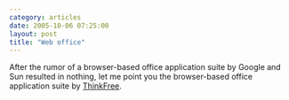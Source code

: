 ```yaml
---
category: articles
date: 2005-10-06 07:25:00
layout: post
title: "Web office"
---
```


After the rumor of a browser-based office application suite by Google and Sun resulted in nothing, let me point you the browser-based office application suite by <a href="http://www.thinkfree.com"/>ThinkFree</a>.

